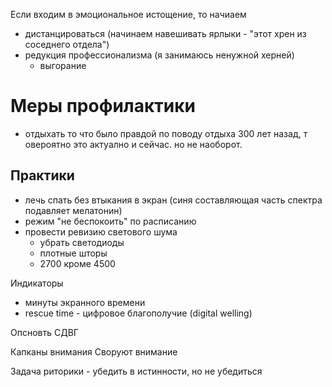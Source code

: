 Если входим в эмоциональное истощение, то начиаем 
- дистанцироваться (начинаем навешивать ярлыки - "этот хрен из соседнего отдела")
- редукция профессионализма (я занимаюсь ненужной херней)
	- выгорание

# Меры профилактики
- отдыхать 
то что было правдой по поводу отдыха 300 лет назад, т овероятно это актуално и сейчас. но не наоборот.

## Практики
- лечь спать без втыкания в экран (синя составляющая часть спектра подавляет мелатонин)
- режим "не беспокоить" по расписанию
- провести ревизию светового шума
	- убрать светодиоды
	- плотные шторы
	- 2700 кроме 4500

Индикаторы
- минуты экранного времени
- rescue time - цифровое благополучие (digital welling)

Опсновть СДВГ 

Капканы внимания
Своруют внимание

Задача риторики - убедить в истинности, но не убедиться


